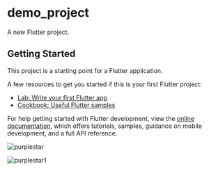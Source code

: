 # demo_project

A new Flutter project.

## Getting Started

This project is a starting point for a Flutter application.

A few resources to get you started if this is your first Flutter project:

- [Lab: Write your first Flutter app](https://docs.flutter.dev/get-started/codelab)
- [Cookbook: Useful Flutter samples](https://docs.flutter.dev/cookbook)

For help getting started with Flutter development, view the
[online documentation](https://docs.flutter.dev/), which offers tutorials,
samples, guidance on mobile development, and a full API reference.




![purplestar](https://user-images.githubusercontent.com/104203753/173014346-361c0845-47df-4e92-8734-bdf0290fd104.png)


![purplestar1](https://user-images.githubusercontent.com/104203753/173014445-2de230eb-9ff5-4bc3-81d9-cf76437c7d27.png)
